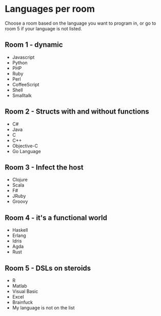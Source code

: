# Languages per room
Choose a room based on the language you want to program in, or go to
room 5 if your language is not listed.

## Room 1 - dynamic

* Javascript
* Python
* PHP
* Ruby
* Perl
* CoffeeScript
* Shell
* Smalltalk

## Room 2 - Structs with and without functions

* C#
* Java
* C
* C++
* Objective-C
* Go Language

## Room 3 - Infect the host

* Clojure
* Scala
* F#
* JRuby
* Groovy

## Room 4 - it's a functional world

* Haskell
* Erlang
* Idris
* Agda
* Rust

## Room 5 - DSLs on steroids

* R
* Matlab
* Visual Basic
* Excel
* Brainfuck
* My language is not on the list
